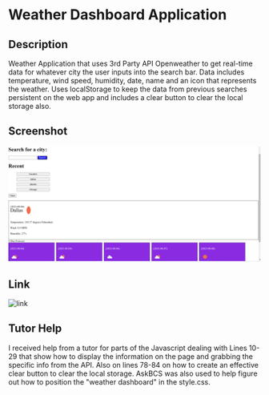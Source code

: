 # Weather Dashboard Application

## Description

Weather Application that uses 3rd Party API Openweather to
get real-time data for whatever city the user inputs into 
the search bar. Data includes temperature, wind speed, humidity, date, name and an icon that represents the weather. Uses localStorage to keep the data from previous searches persistent on the web app and includes a clear button to clear the local storage also.

## Screenshot
![screenshot](./Assets/screenshot_weather.PNG)

## Link
![link](https://lwalker107.github.io/Weather-API-Landen/)

## Tutor Help
I received help from a tutor for parts of the Javascript dealing with Lines 10-29 that show how to display the information on the page and grabbing the specific info from the API. Also on lines 78-84 on how to create an effective clear button to clear the local storage. AskBCS was also used to help figure out how to position the "weather dashboard" in the style.css.